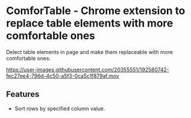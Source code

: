 # ComforTable - Chrome extension to replace table elements with more comfortable ones
Delect table elements in page and make them replaceable with more comfortable ones.

https://user-images.githubusercontent.com/20355551/192580742-fec27ee4-796d-4c50-a5f3-0ca5c1f879af.mov

## Features
* Sort rows by specified column value.
